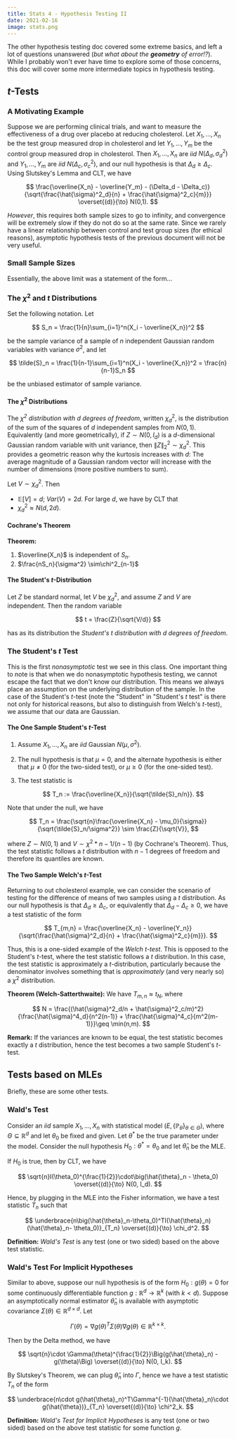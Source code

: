 ```yaml
---
title: Stats 4 - Hypothesis Testing II
date: 2021-02-16
image: stats.png
---
```


The other hypothesis testing doc covered some extreme basics, and left a lot of
questions unanswered (_but what about the **geometry** of error!?_). While I
probably won't ever have time to explore some of those concerns, this doc will
cover some more intermediate topics in hypothesis testing.

## $t$-Tests

### A Motivating Example

Suppose we are performing clinical trials, and want to measure the effectiveness
of a drug over placebo at reducing cholesterol. Let $X_1, \ldots, X_n$ be the
test group measured drop in cholesterol and let $Y_1,\ldots, Y_m$ be the control
group measured drop in cholesterol. Then $X_1,\ldots,X_n$ are _iid_
$N(\Delta_d, \sigma_d^2)$ and $Y_1,\ldots,Y_m$ are _iid_ $N(\Delta_c,
\sigma_c^2)$, and our null hypothesis is that $\Delta_d \geq \Delta_c$. Using
Slutskey's Lemma and CLT, we have

$$
\frac{\overline{X_n} - \overline{Y_m} -
(\Delta_d - \Delta_c)}{\sqrt{\frac{\hat{\sigma}^2_d}{n} +
\frac{\hat{\sigma}^2_c}{m}}} \overset{(d)}{\to} N(0,1).
$$

_However_, this requires both sample sizes to go to infinity, and convergence
will be extremely slow if they do not do so at the same rate. Since we rarely
have a linear relationship between control and test group sizes (for ethical
reasons), asymptotic hypothesis tests of the previous document will not be very
useful.

### Small Sample Sizes

Essentially, the above limit was a statement of the form...

### The $\chi^2$ and $t$ Distributions

Set the following notation. Let

$$
S_n = \frac{1}{n}\sum_{i=1}^n(X_i - \overline{X_n})^2
$$

be the sample variance of a sample of $n$ independent Gaussian random variables
with variance $\sigma^2$, and let

$$
\tilde{S}_n = \frac{1}{n-1}\sum_{i=1}^n(X_i - \overline{X_n})^2 = \frac{n}{n-1}S_n
$$

be the unbiased estimator of sample variance.

#### The $\chi^2$ Distributions

The _$\chi^2$ distribution with $d$ degrees of freedom_, written $\chi^2_d$, is
the distribution of the sum of the squares of $d$ independent samples from
$N(0,1)$. Equivalently (and more geometrically), if $Z \sim N(0, I_d)$ is a
$d$-dimensional Gaussian random variable with unit variance, then $\lVert
Z\rVert_2^2\sim \chi^2_d$. This provides a geometric reason why the kurtosis
increases with $d$: The average magnitude of a Gaussian random vector will
increase with the number of dimensions (more positive numbers to sum).

Let $V \sim \chi^2_d$. Then

- $\mathbb{E}[V] = d$; $Var(V) = 2d$. For large $d$, we have by CLT that
- $\chi^2_d\approx N(d, 2d)$.

#### Cochrane's Theorem

**Theorem:**

1. $\overline{X_n}$ is independent of $S_n$.
2. $\frac{nS_n}{\sigma^2} \sim\chi^2_{n-1}$

#### The Student's $t$-Distribution

Let $Z$ be standard normal, let $V$ be $\chi^2_d$, and assume $Z$ and $V$ are
independent. Then the random variable

$$
t = \frac{Z}{\sqrt{V/d}}
$$

has as its distribution the _Student's $t$ distribution with $d$ degrees of
freedom_.

### The Student's $t$ Test

This is the first _nonasymptotic_ test we see in this class. One important
thing to note is that when we do nonasymptotic hypothesis testing, we cannot
escape the fact that we don't know our distribution. This means we always place
an assumption on the underlying distribution of the sample. In the case of the
Student's $t$-test (note the "Student" in "Student's $t$ test" is there not only
for historical reasons, but also to distinguish from Welch's $t$-test), we
assume that our data are Gaussian.

#### The One Sample Student's $t$-Test

1. Assume $X_1,\ldots,X_n$ are _iid_ Gaussian $N(\mu, \sigma^2)$.
2. The null hypothesis is that $\mu=0$, and the alternate hypothesis is either
   that $\mu\neq 0$ (for the two-sided test), or $\mu\geq 0$ (for the one-sided
   test).
3. The test statistic is

   $$
   T_n := \frac{\overline{X_n}}{\sqrt{\tilde{S}_n/n}}.
   $$

Note that under the null, we have

$$
T_n = \frac{\sqrt{n}\frac{\overline{X_n} - \mu_0}{\sigma}}{\sqrt{\tilde{S}_n/\sigma^2}}
\sim \frac{Z}{\sqrt{V}},
$$

where $Z\sim N(0,1)$ and $V\sim\chi^2*{n-1}/(n-1)$ (by Cochrane's Theorem).
Thus, the test statistic follows a $t$ distribution with $n-1$ degrees of
freedom and therefore its quantiles are known.

#### The Two Sample Welch's $t$-Test

Returning to out cholesterol example, we can consider the scenario of testing
for the difference of means of two samples using a $t$ distribution. As our
null hypothesis is that $\Delta_d \geq \Delta_c$, or equivalently that
$\Delta_d - \Delta_c \geq 0$, we have a test statistic of the form

$$
T_{m,n} = \frac{\overline{X_n} - \overline{Y_n}}{\sqrt{\frac{\hat{\sigma}^2_d}{n} +
\frac{\hat{\sigma}^2_c}{m}}}.
$$

Thus, this is a one-sided example of the _Welch $t$-test_. This is opposed to
the Student's $t$-test, where the test statistic follows a $t$ distribution. In
this case, the test statistic is approximately a $t$-distribution, particularly
because the denominator involves something that is _approximately_ (and very
nearly so) a $\chi^2$ distribution.

**Theorem (Welch-Satterthwaite):** We have $T_{m,n} \approx t_N$, where

$$
N = \frac{(\hat{\sigma}^2_d/n +
\hat{\sigma}^2_c/m)^2}{\frac{\hat{\sigma}^4_d}{n^2(n-1)} +
\frac{\hat{\sigma}^4_c}{m^2(m-1)}}\geq \min(n,m).
$$

**Remark:** If the variances are known to be equal, the test statistic becomes
exactly a $t$ distribution, hence the test becomes a two sample Student's
$t$-test.

## Tests based on MLEs

Briefly, these are some other tests.

### Wald's Test

Consider an _iid_ sample $X_1, \ldots, X_n$ with statistical model
$(E,\{\mathbb{P}_\theta\}_{\theta\in\Theta})$, where
$\Theta\subseteq\mathbb{R}^d$ and let $\theta_0$ be fixed and given. Let
$\theta^\ast$ be the true parameter under the model. Consider the null
hypothesis $H_0: \theta^\ast = \theta_0$ and let $\hat{\theta}_n$ be the MLE.

If $H_0$ is true, then by CLT, we have

$$
\sqrt{n}I(\theta_0)^{\frac{1}{2}}\cdot\big(\hat{\theta}_n - \theta_0)
\overset{(d)}{\to} N(0, I_d).
$$

Hence, by plugging in the MLE into the Fisher information, we have a test
statistic $T_n$ such that

$$
\underbrace{n\big(\hat{\theta}_n-\theta_0)^TI(\hat{\theta}_n)(\hat{\theta}_n-
\theta_0)}_{T_n} \overset{(d)}{\to} \chi_d^2.
$$

**Definition:** _Wald's Test_ is any test (one or two sided) based on the above
test statistic.

### Wald's Test For Implicit Hypotheses

Similar to above, suppose our null hypothesis is of the form $H_0: g(\theta)=0$
for some continuously differentiable function $g:\mathbb{R}^d\to\mathbb{R}^k$
(with $k<d$). Suppose an asymptotically normal estimator $\hat{\theta}_n$ is
available with asymptotic covariance $\Sigma(\theta) \in \mathbb{R}^{d\times d}$.
Let

$$
\Gamma(\theta) = \nabla g(\theta)^T\Sigma(\theta)\nabla g(\theta)
\in\mathbb{R}^{k\times k}.
$$

Then by the Delta method, we have

$$
\sqrt{n}\cdot \Gamma(\theta)^{\frac{1}{2}}\Big(g(\hat{\theta}_n) - g(\theta)\Big)
\overset{(d)}{\to} N(0, I_k).
$$

By Slutskey's Theorem, we can plug $\hat{\theta}_n$ into $\Gamma$, hence we have
a test statistic $T_n$ of the form

$$
\underbrace{n\cdot g(\hat{\theta}_n)^T\Gamma^{-1}(\hat{\theta}_n)\cdot
g(\hat{\theta})}_{T_n} \overset{(d)}{\to} \chi^2_k.
$$

**Definition:** _Wald's Test for Implicit Hypotheses_ is any test (one or two
sided) based on the above test statistic for some function $g$.

